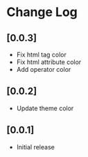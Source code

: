# Change Log

## [0.0.3]

- Fix html tag color
- Fix html attribute color
- Add operator color

## [0.0.2]

- Update theme color

## [0.0.1]

- Initial release
